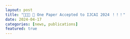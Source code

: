 ```yaml
---
layout: post
title: "🎉🎉🎉 📢 One Paper Accepted to IJCAI 2024 ！！！"
date: 2024-04-17
categories: [news, publications]
featured: true
---
```



